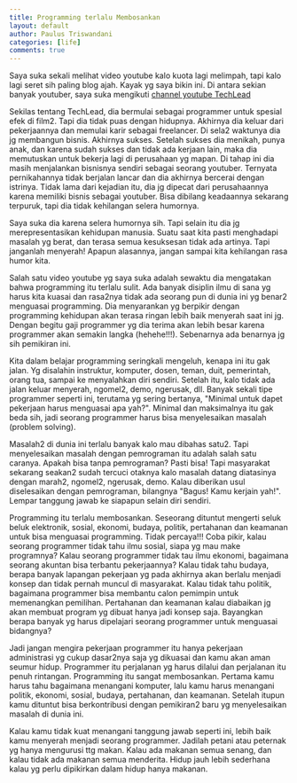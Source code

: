 ```yaml
---
title: Programming terlalu Membosankan
layout: default
author: Paulus Triswandani
categories: [life]
comments: true
---
```


Saya suka sekali melihat video youtube kalo kuota lagi melimpah, tapi kalo lagi seret sih paling blog ajah. Kayak yg saya bikin ini. Di antara sekian banyak youtuber, saya suka mengikuti [channel youtube TechLead](https://www.youtube.com/channel/UC4xKdmAXFh4ACyhpiQ_3qBw)

Sekilas tentang TechLead, dia bermulai sebagai programmer untuk spesial efek di film2. Tapi dia tidak puas dengan hidupnya. Akhirnya dia keluar dari pekerjaannya dan memulai karir sebagai freelancer. Di sela2 waktunya dia jg membangun bisnis. Akhirnya sukses. Setelah sukses dia menikah, punya anak, dan karena sudah sukses dan tidak ada kerjaan lain, maka dia memutuskan untuk bekerja lagi di perusahaan yg mapan. Di tahap ini dia masih menjalankan bisnisnya sendiri sebagai seorang youtuber. Ternyata pernikahannya tidak berjalan lancar dan dia akhirnya bercerai dengan istrinya. Tidak lama dari kejadian itu, dia jg dipecat dari perusahaannya karena memiliki bisnis sebagai youtuber. Bisa dibilang keadaannya sekarang terpuruk, tapi dia tidak kehilangan selera humornya.

Saya suka dia karena selera humornya sih. Tapi selain itu dia jg merepresentasikan kehidupan manusia. Suatu saat kita pasti menghadapi masalah yg berat, dan terasa semua kesuksesan tidak ada artinya. Tapi janganlah menyerah! Apapun alasannya, jangan sampai kita kehilangan rasa humor kita.

Salah satu video youtube yg saya suka adalah sewaktu dia mengatakan bahwa programming itu terlalu sulit. Ada banyak disiplin ilmu di sana yg harus kita kuasai dan rasa2nya tidak ada seorang pun di dunia ini yg benar2 menguasai programming. Dia menyarankan yg berpikir dengan programming kehidupan akan terasa ringan lebih baik menyerah saat ini jg. Dengan begitu gaji programmer yg dia terima akan lebih besar karena programmer akan semakin langka (hehehe!!!). Sebenarnya ada benarnya jg sih pemikiran ini.

Kita dalam belajar programming seringkali mengeluh, kenapa ini itu gak jalan. Yg disalahin instruktur, komputer, dosen, teman, duit, pemerintah, orang tua, sampai ke menyalahkan diri sendiri. Setelah itu, kalo tidak ada jalan keluar menyerah, ngomel2, demo, ngerusak, dll. Banyak sekali tipe programmer seperti ini, terutama yg sering bertanya, "Minimal untuk dapet pekerjaan harus menguasai apa yah?". Minimal dan maksimalnya itu gak beda sih, jadi seorang programmer harus bisa menyelesaikan masalah (problem solving).

Masalah2 di dunia ini terlalu banyak kalo mau dibahas satu2. Tapi menyelesaikan masalah dengan pemrograman itu adalah salah satu caranya. Apakah bisa tanpa pemrograman? Pasti bisa! Tapi masyarakat sekarang seakan2 sudah tercuci otaknya kalo masalah datang diatasinya dengan marah2, ngomel2, ngerusak, demo. Kalau diberikan usul diselesaikan dengan pemrograman, bilangnya "Bagus! Kamu kerjain yah!". Lempar tanggung jawab ke siapapun selain diri sendiri.

Programming itu terlalu membosankan. Seseorang dituntut mengerti seluk beluk elektronik, sosial, ekonomi, budaya, politik, pertahanan dan keamanan untuk bisa menguasai programming. Tidak percaya!!! Coba pikir, kalau seorang programmer tidak tahu ilmu sosial, siapa yg mau make programnya? Kalau seorang programmer tidak tau ilmu ekonomi, bagaimana seorang akuntan bisa terbantu pekerjaannya? Kalau tidak tahu budaya, berapa banyak lapangan pekerjaan yg pada akhirnya akan berlalu menjadi konsep dan tidak pernah muncul di masyarakat. Kalau tidak tahu politik, bagaimana programmer bisa membantu calon pemimpin untuk memenangkan pemilihan. Pertahanan dan keamanan kalau diabaikan jg akan membuat program yg dibuat hanya jadi konsep saja. Bayangkan berapa banyak yg harus dipelajari seorang programmer untuk menguasai bidangnya?

Jadi jangan mengira pekerjaan programmer itu hanya pekerjaan administrasi yg cukup dasar2nya saja yg dikuasai dan kamu akan aman seumur hidup. Programmer itu perjalanan yg harus dilalui dan perjalanan itu penuh rintangan. Programming itu sangat membosankan. Pertama kamu harus tahu bagaimana menangani komputer, lalu kamu harus menangani politik, ekonomi, sosial, budaya, pertahanan, dan keamanan. Setelah itupun kamu dituntut bisa berkontribusi dengan pemikiran2 baru yg menyelesaikan masalah di dunia ini.

Kalau kamu tidak kuat menangani tanggung jawab seperti ini, lebih baik kamu menyerah menjadi seorang programmer. Jadilah petani atau peternak yg hanya mengurusi ttg makan. Kalau ada makanan semua senang, dan kalau tidak ada makanan semua menderita. Hidup jauh lebih sederhana kalau yg perlu dipikirkan dalam hidup hanya makanan.